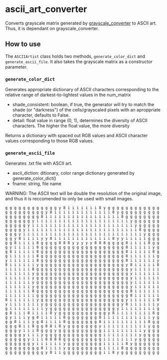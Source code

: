 # ascii_art_converter
Converts grayscale matrix generated by [grayscale_converter](https://github.com/rkosova/grayscale_converter) to ASCII art. Thus, it is dependant on grayscale_converter.

## How to use
The `ASCIIArtist` class holds two methods, `generate_color_dict` and `generate_ascii_file`. It also takes the grayscale matrix as a constructor parameter.

### `generate_color_dict`
Generates appropriate dictionary of ASCII characters corresponding to the relative range of darkest-to-lightest values in the num_matrix
  * shade_consistent: boolean, if true, the generator will try to match the shade (or "darkness") of the cells/grayscaled pixels with an aproppriate character, defaults to False.
  * detail: float value in range (0, 1), determines the diversity of ASCII characters. The higher the float value, the more diversity
 
Returns a dictionary with spaced out RGB values and ASCII character values corresponding to those RGB values.

### `generate_ascii_file`
Generates .txt file with ASCII art.
  * ascii_diction: ditionary, color range dictionary generated by generate_color_dict()
  * fname: string, file name


WARNING: The ASCII text will be double the resolution of the original image, and thus it is reccomended to only be used with small images. 


```
g g g g g g g g g g g g y 8 i i i i i i i 8 y g g g g g g g g g g g g 
g g g g g g g g g y 8 i i i i i i i i i i i i i 8 y g g g g g g g g g 
g g g g g g g g 8 i i i i i i i i i i i i i i i i i 8 g g g g g g g g 
g g g g g g y i i i i i i i i i i i i i i i i i i i i i y g g g g g g 
g g g g g y i i i i i i i i i i i i i i i i i i i i i i i y g g g g g 
g g g g y i i i i i i i i i i i i i i i i i i i i i i i i i 8 g g g g 
g g g y i i i i i i i i i i i i i i i i i i i i i i i i i i i y g g g 
g g y 8 i i i i y y 8 i i i i i i i i i i i i i 8 y y i i i i i g g g 
g g 8 i i i i 8 g g g g 8 8 8 y y y y y 8 8 8 g g g g 8 i i i i 8 g g 
g y i i i i i 8 g g g g g g g g g g g g g g g g g g g 8 i i i i i y g 
g 8 i i i i i 8 g g g g g g g g g g g g g g g g g g g 8 i i i i i 8 g 
g i i i i i i 8 g g g g g g g g g g g g g g g g g g g 8 i i i i i i g 
y i i i i i i 8 g g g g g g g g g g g g g g g g g g g 8 i i i i i i y 
8 i i i i i i y g g g g g g g g g g g g g g g g g g g y 8 i i i i i 8 
i i i i i i 8 g g g g g g g g g g g g g g g g g g g g g y i i i i i i 
i i i i i i y g g g g g g g g g g g g g g g g g g g g g y i i i i i i 
i i i i i i y g g g g g g g g g g g g g g g g g g g g g y i i i i i i 
i i i i i i y g g g g g g g g g g g g g g g g g g g g g y i i i i i i 
i i i i i i y g g g g g g g g g g g g g g g g g g g g g y i i i i i i 
i i i i i i 8 g g g g g g g g g g g g g g g g g g g g g 8 i i i i i i 
i i i i i i i g g g g g g g g g g g g g g g g g g g g g 8 i i i i i i 
8 i i i i i i y g g g g g g g g g g g g g g g g g g g y i i i i i i 8 
y i i i i i i i y g g g g g g g g g g g g g g g g g y 8 i i i i i i y 
g i i i i i i i i y g g g g g g g g g g g g g g g y i i i i i i i i g 
g 8 i i i 8 i i i i 8 y g g g g g g g g g g g y 8 i i i i i i i i 8 g 
g y i i i y g 8 i i i i i 8 g g g g g g g 8 i i i i i i i i i i i y g 
g g 8 i i i y g 8 i i i i 8 g g g g g g g 8 i i i i i i i i i i 8 g g 
g g g 8 i i 8 g g 8 8 i 8 y g g g g g g g y i i i i i i i i i i y g g 
g g g y i i i 8 g g g y g g g g g g g g g g i i i i i i i i i y g g g 
g g g g y i i i y g g g g g g g g g g g g g i i i i i i i i y g g g g 
g g g g g y i i i 8 8 8 8 g g g g g g g g g i i i i i i i y g g g g g 
g g g g g g y i i i i i i y g g g g g g g g i i i i i 8 y g g g g g g 
g g g g g g g g 8 i i i i y g g g g g g g g i i i i 8 g g g g g g g g 
g g g g g g g g g y 8 i i g g g g g g g g g i i 8 y g g g g g g g g g 
```
